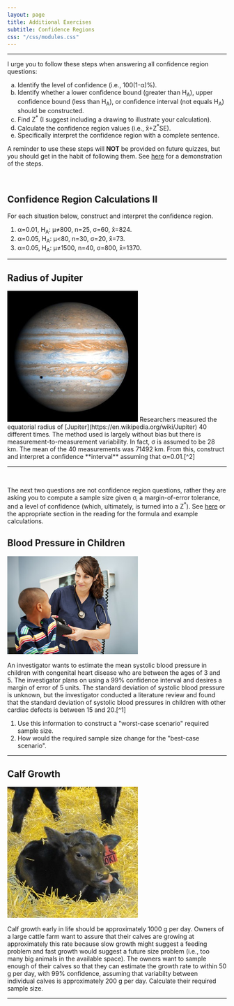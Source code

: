 ```yaml
---
layout: page
title: Additional Exercises
subtitle: Confidence Regions
css: "/css/modules.css"
---
```


----

<div class="alert alert-success">
I urge you to follow these steps when answering all confidence region questions:
<ol type="a">
  <li>Identify the level of confidence (i.e., 100(1-&alpha;)%).</li>
  <li>Identify whether a lower confidence bound (greater than H<sub>A</sub>), upper confidence bound (less than H<sub>A</sub>), or confidence interval (not equals H<sub>A</sub>) should be constructed.</li>
  <li>Find Z<sup>*</sup> (I suggest including a drawing to illustrate your calculation).</li>
  <li>Calculate the confidence region values (i.e., x&#772;+Z<sup>*</sup>SE).</li>
  <li>Specifically interpret the confidence region with a complete sentence.</li>
</ol>
A reminder to use these steps will <strong>NOT</strong> be provided on future quizzes, but you should get in the habit of following them. See <a href="../Explanations/Calc_CI_Z.html">here</a> for a demonstration of the steps.
</div>

&nbsp;

## Confidence Region Calculations II

For each situation below, construct and interpret the confidence region.

1. &alpha;=0.01, H<sub>A</sub>: &mu;&#8800;800, n=25, &sigma;=60, x&#772;=824.
1. &alpha;=0.05, H<sub>A</sub>: &mu;<80, n=30, &sigma;=20, x&#772;=73.
1. &alpha;=0.05, H<sub>A</sub>: &mu;&#8800;1500, n=40, &sigma;=800, x&#772;=1370.

----

## Radius of Jupiter
<img src="zimgs/jupiter.jpg" alt="Jupiter" class="img-right">
Researchers measured the equatorial radius of [Jupiter](https://en.wikipedia.org/wiki/Jupiter) 40 different times. The method used is largely without bias but there is measurement-to-measurement variability. In fact, &sigma; is assumed to be 28 km. The mean of the 40 measurements was 71492 km. From this, construct and interpret a confidence **interval** assuming that &alpha;=0.01.[^2]

----

&nbsp;

<div class="alert alert-success">
The next two questions are not confidence region questions, rather they are asking you to compute a sample size given &sigma;, a margin-of-error tolerance, and a level of confidence (which, ultimately, is turned into a Z<sup>*</sup>). See <a href="../Explanations/Calc_n.html">here</a> or the appropriate section in the reading for the formula and example calculations.
</div>


## Blood Pressure in Children
<img src="zimgs/bloodpressure2.jpg" alt="Blood Pressure" class="img-right">

An investigator wants to estimate the mean systolic blood pressure in children with congenital heart disease who are between the ages of 3 and 5. The investigator plans on using a 99% confidence interval and desires a margin of error of 5 units. The standard deviation of systolic blood pressure is unknown, but the investigator conducted a literature review and found that the standard deviation of systolic blood pressures in children with other cardiac defects is between 15 and 20.[^1]

1. Use this information to construct a "worst-case scenario" required sample size.
1. How would the required sample size change for the "best-case scenario".

----

## Calf Growth
<img src="zimgs/calf.jpg" alt="Calf" class="img-right">

Calf growth early in life should be approximately 1000 g per day. Owners of a large cattle farm want to assure that their calves are growing at approximately this rate because slow growth might suggest a feeding problem and fast growth would suggest a future size problem (i.e., too many big animals in the available space). The owners want to sample enough of their calves so that they can estimate the growth rate to within 50 g per day, with 99% confidence, assuming that variabilty between individual calves is approximately 200 g per day. Calculate their required sample size.

----
